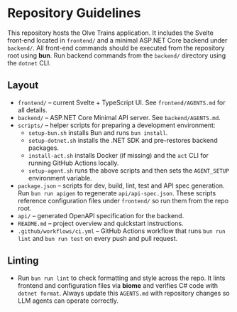 # Repository Guidelines

This repository hosts the Olve Trains application.  It includes the Svelte
front‑end located in `frontend/` and a minimal ASP.NET Core backend under
`backend/`. All front-end commands should be executed from the repository root
using **bun**. Run backend commands from the `backend/` directory using the
`dotnet` CLI.

## Layout

- `frontend/` – current Svelte + TypeScript UI. See `frontend/AGENTS.md` for all
  details.
- `backend/` – ASP.NET Core Minimal API server. See `backend/AGENTS.md`.
- `scripts/` – helper scripts for preparing a development environment:
  - `setup-bun.sh` installs Bun and runs `bun install`.
  - `setup-dotnet.sh` installs the .NET SDK and pre-restores backend packages.
  - `install-act.sh` installs Docker (if missing) and the `act` CLI for running
    GitHub Actions locally.
  - `setup-agent.sh` runs the above scripts and then sets the `AGENT_SETUP`
    environment variable.
- `package.json` – scripts for dev, build, lint, test and API spec generation.
  Run `bun run apigen` to regenerate `api/api-spec.json`.
  These scripts reference
  configuration files under `frontend/` so run them from the repo root.
- `api/` – generated OpenAPI specification for the backend.
- `README.md` – project overview and quickstart instructions.
- `.github/workflows/ci.yml` – GitHub Actions workflow that runs `bun run lint`
  and `bun run test` on every push and pull request.
## Linting
- Run `bun run lint` to check formatting and style across the repo.
  It lints frontend and configuration files via **biome** and verifies C#
  code with `dotnet format`.
Always update this `AGENTS.md` with repository changes so LLM agents can operate correctly.
